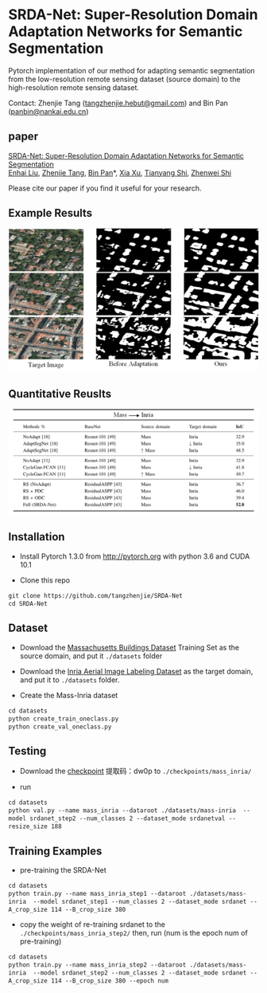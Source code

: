 # SRDA-Net: Super-Resolution Domain Adaptation Networks for Semantic Segmentation
Pytorch implementation of our method for adapting semantic segmentation 
from the low-resolution remote sensing dataset (source domain) to the high-resolution remote sensing dataset.

Contact: Zhenjie Tang (tangzhenjie.hebut@gmail.com) and Bin Pan (panbin@nankai.edu.cn)

## paper
[SRDA-Net: Super-Resolution Domain Adaptation Networks for Semantic Segmentation]() <br />
[Enhai Liu](), [Zhenjie Tang](), [Bin Pan]()\*, [Xia Xu](), [Tianyang Shi](), [Zhenwei Shi]()

Please cite our paper if you find it useful for your research.

## Example Results

![](figure/github1.png)

## Quantitative Reuslts

![](figure/github2.png)

## Installation
* Install Pytorch 1.3.0 from http://pytorch.org with python 3.6 and CUDA 10.1

* Clone this repo
```
git clone https://github.com/tangzhenjie/SRDA-Net
cd SRDA-Net
```
## Dataset
* Download the [Massachusetts Buildings Dataset](https://www.cs.toronto.edu/~vmnih/data/) 
 Training Set as the source domain, and put it `./datasets` folder
 
 * Download the [Inria Aerial Image Labeling Dataset](https://project.inria.fr/aerialimagelabeling/)
 as the target domain, and put it to `./datasets` folder.
 
 * Create the Mass-Inria dataset
 ```
cd datasets
python create_train_oneclass.py
python create_val_oneclass.py
```
 ## Testing
 * Download the [checkpoint](https://pan.baidu.com/s/1NnwBMB2aqAMv5ufcmtH4XA) 提取码：dw0p
 to `./checkpoints/mass_inria/`
 
 * run
  ```
cd datasets
python val.py --name mass_inria --dataroot ./datasets/mass-inria  --model srdanet_step2 --num_classes 2 --dataset_mode srdanetval --resize_size 188
```
## Training Examples
* pre-training the SRDA-Net
 ```
cd datasets
python train.py --name mass_inria_step1 --dataroot ./datasets/mass-inria  --model srdanet_step1 --num_classes 2 --dataset_mode srdanet --A_crop_size 114 --B_crop_size 380
```
* copy the weight of re-training srdanet to the `./checkpoints/mass_inria_step2/` then, run (num is the epoch num of pre-training)
 ```
cd datasets
python train.py --name mass_inria_step2 --dataroot ./datasets/mass-inria  --model srdanet_step2 --num_classes 2 --dataset_mode srdanet --A_crop_size 114 --B_crop_size 380 --epoch num
```

